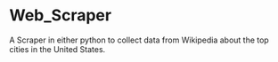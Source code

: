 # Web_Scraper
A Scraper in either python to collect data from Wikipedia about the top cities in the United States.
